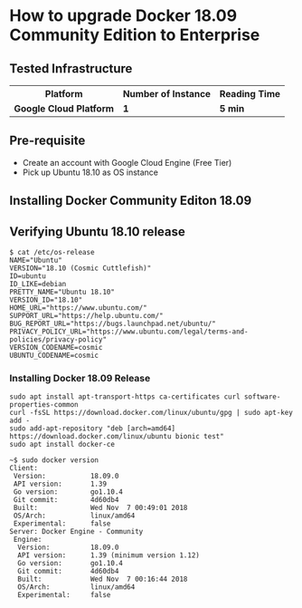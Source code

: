# How to upgrade Docker 18.09 Community Edition to Enterprise 

## Tested Infrastructure

<table class="tg">
  <tr>
    <th class="tg-yw4l"><b>Platform</b></th>
    <th class="tg-yw4l"><b>Number of Instance</b></th>
    <th class="tg-yw4l"><b>Reading Time</b></th>
    
  </tr>
  <tr>
    <td class="tg-yw4l"><b> Google Cloud Platform</b></td>
    <td class="tg-yw4l"><b>1</b></td>
    <td class="tg-yw4l"><b>5 min</b></td>
    
  </tr>
  
</table>

## Pre-requisite

- Create an account with Google Cloud Engine (Free Tier)
- Pick up Ubuntu 18.10 as OS instance


## Installing Docker Community Editon 18.09

## Verifying Ubuntu 18.10 release

```
$ cat /etc/os-release
NAME="Ubuntu"
VERSION="18.10 (Cosmic Cuttlefish)"
ID=ubuntu
ID_LIKE=debian
PRETTY_NAME="Ubuntu 18.10"
VERSION_ID="18.10"
HOME_URL="https://www.ubuntu.com/"
SUPPORT_URL="https://help.ubuntu.com/"
BUG_REPORT_URL="https://bugs.launchpad.net/ubuntu/"
PRIVACY_POLICY_URL="https://www.ubuntu.com/legal/terms-and-policies/privacy-policy"
VERSION_CODENAME=cosmic
UBUNTU_CODENAME=cosmic
```

### Installing Docker 18.09 Release

```
sudo apt install apt-transport-https ca-certificates curl software-properties-common
curl -fsSL https://download.docker.com/linux/ubuntu/gpg | sudo apt-key add -
sudo add-apt-repository "deb [arch=amd64] https://download.docker.com/linux/ubuntu bionic test"
sudo apt install docker-ce
```

```
~$ sudo docker version
Client:
 Version:           18.09.0
 API version:       1.39
 Go version:        go1.10.4
 Git commit:        4d60db4
 Built:             Wed Nov  7 00:49:01 2018
 OS/Arch:           linux/amd64
 Experimental:      false
Server: Docker Engine - Community
 Engine:
  Version:          18.09.0
  API version:      1.39 (minimum version 1.12)
  Go version:       go1.10.4
  Git commit:       4d60db4
  Built:            Wed Nov  7 00:16:44 2018
  OS/Arch:          linux/amd64
  Experimental:     false
  ```
